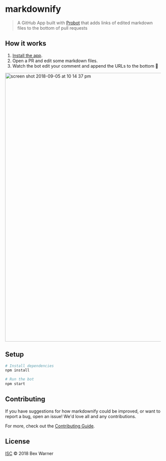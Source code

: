 # markdownify

> A GitHub App built with [Probot](https://probot.github.io) that adds links of edited markdown files to the bottom of pull requests


## How it works

1. [Install the app](https://github.com/apps/markdownify).
2. Open a PR and edit some markdown files.
3. Watch the bot edit your comment and append the URLs to the bottom 🎉

<img width="871" alt="screen shot 2018-09-05 at 10 14 37 pm" src="https://user-images.githubusercontent.com/13410355/45131041-2d98e280-b159-11e8-92cc-3b80f4897b98.png">


## Setup

```sh
# Install dependencies
npm install

# Run the bot
npm start
```

## Contributing

If you have suggestions for how markdownify could be improved, or want to report a bug, open an issue! We'd love all and any contributions.

For more, check out the [Contributing Guide](CONTRIBUTING.md).

## License

[ISC](LICENSE) © 2018 Bex Warner
